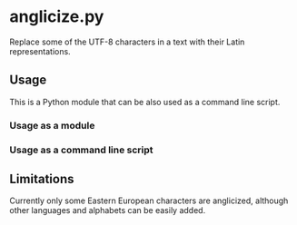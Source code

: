 # anglicize.py

Replace some of the UTF-8 characters in a text with their Latin representations.

## Usage

This is a Python module that can be also used as a command line script.

### Usage as a module

### Usage as a command line script

## Limitations

Currently only some Eastern European characters are anglicized,
although other languages and alphabets can be easily added.
